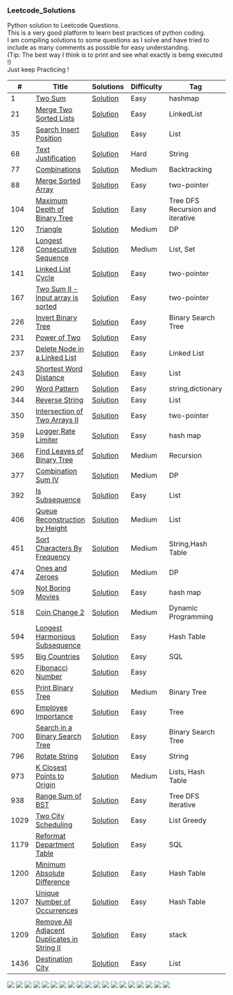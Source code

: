 ### Leetcode_Solutions  
Python solution to Leetcode Questions.   
This is a very good platform to learn best practices of python coding.   
I am compiling solutions to some questions as I solve and have tried to include as many comments as possible for easy understanding.   
(Tip: The best way I think is to print and see what exactly is being executed !)   
Just keep Practicing !

|  #  |      Title     |   Solutions   |  Difficulty  | Tag     |Remarks  |         
|-----|----------------|---------------|--------|-------------|-----------|
|1 |[Two Sum](https://leetcode.com/problems/two-sum/)|[Solution](../master/1.py)  |Easy|hashmap|Am,Ad,G,A,M,Bl,U...|
|21 |[Merge Two Sorted Lists](https://leetcode.com/problems/merge-two-sorted-lists/)|[Solution](../master/21.py)  |Easy|LinkedList|04Jan21 challenge|
|35 |[Search Insert Position](https://leetcode.com/problems/search-insert-position/)|[Solution](../master/35.py)  |Easy|List|June10 challenge|
|68 |[Text Justification](https://leetcode.com/problems/text-justification/)|[Solution](../master/68.py)  |Hard|String|I,G,K,Tl,U,L,R,F,M,A,E|
|77 |[Combinations](https://leetcode.com/problems/combinations/)|[Solution](../master/77.py)  |Medium|Backtracking||
|88 |[Merge Sorted Array](https://leetcode.com/problems/merge-sorted-array/)|[Solution](../master/88.py)  |Easy|two-pointer|. |
|104 |[Maximum Depth of Binary Tree](https://leetcode.com/problems/maximum-depth-of-binary-tree/)|[Solution](../master/104.py)  |Easy|Tree DFS Recursion and iterative|. |
|120 |[Triangle](https://leetcode.com/problems/triangle/)|[Solution](../master/120.py)  |Medium|DP|21Apr21 challenge|
|128 |[Longest Consecutive Sequence](https://leetcode.com/problems/longest-consecutive-sequence/)|[Solution](../master/128.py)  |Medium|List, Set|G,M,A,F,Ad,T,Q|
|141 |[Linked List Cycle](https://leetcode.com/problems/linked-list-cycle/)|[Solution](../master/141.py)  |Easy|two-pointer|. |
|167 |[Two Sum II - Input array is sorted](https://leetcode.com/problems/two-sum-ii-input-array-is-sorted/)|[Solution](../master/167.py)  |Easy|two-pointer|. |
|226  |[ Invert Binary Tree](https://leetcode.com/problems/invert-binary-tree/)|[Solution](../master/226.py)  |Easy|Binary Search Tree|June01 challenge|
|231 |[Power of Two](https://leetcode.com/problems/power-of-two/)|[Solution](../master/231.py)  |Easy||June08 challenge|
|237  |[Delete Node in a Linked List](https://leetcode.com/problems/delete-node-in-a-linked-list/)|[Solution](../master/237.py)  |Easy|Linked List|02June20 challenge|
|243  |[Shortest Word Distance](https://leetcode.com/problems/shortest-word-distance/)|[Solution](../master/243.py)  |Easy|List|L,A,GS,M,U,SF,DD|
|290 |[Word Pattern](https://leetcode.com/problems/word-pattern/)|[Solution](../master/290.py)  |Easy|string,dictionary|. |
|344 |[Reverse String](https://leetcode.com/problems/reverse-string/)|[Solution](../master/344.py)  |Easy|List|June04 challenge|
|350 |[Intersection of Two Arrays II](https://leetcode.com/problems/intersection-of-two-arrays-ii/)|[Solution](../master/350.py)  |Easy|two-pointer|. |
|359 |[Logger Rate Limiter](https://leetcode.com/problems/logger-rate-limiter/)|[Solution](../master/359.py)  |Easy|hash map|. |
|366 |[Find Leaves of Binary Tree](https://leetcode.com/problems/find-leaves-of-binary-tree/)|[Solution](../master/366.py)  |Medium|Recursion|03Jul21 challenge |
|377 |[Combination Sum IV](https://leetcode.com/problems/combination-sum-iv/)|[Solution](../master/377.py)  |Medium|DP|19Apr21 challenge|
|392 |[Is Subsequence](https://leetcode.com/problems/is-subsequence/)|[Solution](../master/392.py)  |Easy|List|June09 challenge|
|406 |[Queue Reconstruction by Height](https://leetcode.com/problems/queue-reconstruction-by-height/)|[Solution](../master/406.py)  |Medium|List|06June20 challenge|
|451  |[Sort Characters By Frequency](https://leetcode.com/problems/sort-characters-by-frequency/)|[Solution](../master/451.py)  |Medium|String,Hash Table||
|474 |[Ones and Zeroes](https://leetcode.com/problems/ones-and-zeroes/)|[Solution](../master/474.py)  |Medium|DP|03Apr21 challenge|
|509 |[Not Boring Movies](https://leetcode.com/problems/fibonacci-number/)|[Solution](../master/509.py)  |Easy|hash map|15Apr21 challenge|
|518 |[Coin Change 2](https://leetcode.com/problems/coin-change-2/)|[Solution](../master/518.py)  |Medium|Dynamic Programming|June07 challenge|
|594  |[Longest Harmonious Subsequence](https://leetcode.com/problems/longest-harmonious-subsequence/)|[Solution](../master/594.py)  |Easy|Hash Table||
|595 |[Big Countries](https://leetcode.com/problems/big-countries/)|[Solution](../master/595.py)  |Easy|SQL||
|620 |[Fibonacci Number](https://leetcode.com/problems/not-boring-movies/)|[Solution](../master/620.py)  |Easy|||
|655 |[Print Binary Tree](https://leetcode.com/problems/print-binary-tree/)|[Solution](../master/655.py)  |Medium|Binary Tree||
|690 |[Employee Importance](https://leetcode.com/problems/employee-importance/)|[Solution](../master/690.py)  |Easy|Tree|G,A|
|700 |[Search in a Binary Search Tree](https://leetcode.com/problems/search-in-a-binary-search-tree/)|[Solution](../master/700.py)  |Easy|Binary Search Tree|June15 challenge|
|796 |[Rotate String](https://leetcode.com/problems/rotate-string/)|[Solution](../master/796.py)  |Easy|String||
|973  |[K Closest Points to Origin](https://leetcode.com/problems/k-closest-points-to-origin/)|[Solution](../master/973.py)  |Medium|Lists, Hash Table||
|938  |[Range Sum of BST](https://leetcode.com/problems/range-sum-of-bst/)|[Solution](../master/938.py)  |Easy|Tree DFS Iterative||
|1029 |[Two City Scheduling](https://leetcode.com/problems/two-city-scheduling/)|[Solution](../master/1029.py)  |Easy|List Greedy|June03 challenge|
|1179 |[Reformat Department Table](https://leetcode.com/problems/reformat-department-table/)|[Solution](../master/1179.py)  |Easy|SQL||
|1200  |[Minimum Absolute Difference](https://leetcode.com/problems/minimum-absolute-difference/)|[Solution](../master/1200.py)  |Easy|Hash Table||
|1207  |[Unique Number of Occurrences](https://leetcode.com/problems/unique-number-of-occurrences/)|[Solution](../master/1207.py)  |Easy|Hash Table||
|1209 |[Remove All Adjacent Duplicates in String II](https://leetcode.com/problems/remove-all-adjacent-duplicates-in-string-ii/)|[Solution](../master/1209.py)  |Easy|stack|16Apr21 challenge|
|1436 |[Destination City](https://leetcode.com/problems/destination-city/)|[Solution](../master/1436.py)  |Easy|List||

![](https://img.shields.io/badge/-A:Apple-blue?)
![](https://img.shields.io/badge/-Ad:Adobe-blue?)
![](https://img.shields.io/badge/-Am:Amazon-blue?)
![](https://img.shields.io/badge/-Bl:Bloomberg-blue?)
![](https://img.shields.io/badge/-DD:DiDi-blue?)
![](https://img.shields.io/badge/-E:eBay-blue?)
![](https://img.shields.io/badge/-F:Facebook-blue?)
![](https://img.shields.io/badge/-G:Google-blue?)
![](https://img.shields.io/badge/-GS:GoldManSachs-blue?)
![](https://img.shields.io/badge/-I:Intuit-blue?)
![](https://img.shields.io/badge/-K:Karat-blue?)
![](https://img.shields.io/badge/-L:LinkedIn-blue?)
![](https://img.shields.io/badge/-M:Microsoft-blue?)
![](https://img.shields.io/badge/-R:Reddit-blue?)
![](https://img.shields.io/badge/-SF:SalesForce-blue?)
![](https://img.shields.io/badge/-U:Uber-blue?)
![](https://img.shields.io/badge/-Tl:Twillio-blue?)
![](https://img.shields.io/badge/-T:Twitter-blue?)
![](https://img.shields.io/badge/-Q:Qualtrics-blue?)



